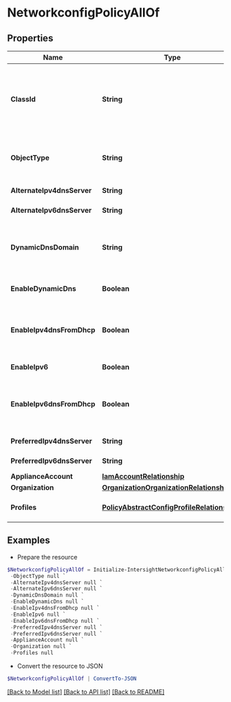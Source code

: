 # NetworkconfigPolicyAllOf
## Properties

Name | Type | Description | Notes
------------ | ------------- | ------------- | -------------
**ClassId** | **String** | The fully-qualified name of the instantiated, concrete type. This property is used as a discriminator to identify the type of the payload when marshaling and unmarshaling data. | [default to "networkconfig.Policy"]
**ObjectType** | **String** | The fully-qualified name of the instantiated, concrete type. The value should be the same as the &#39;ClassId&#39; property. | [default to "networkconfig.Policy"]
**AlternateIpv4dnsServer** | **String** | IP address of the secondary DNS server. | [optional] 
**AlternateIpv6dnsServer** | **String** | IP address of the secondary DNS server. | [optional] 
**DynamicDnsDomain** | **String** | The domain name appended to a hostname for a Dynamic DNS (DDNS) update. If left blank, only a hostname is sent to the DDNS update request. | [optional] 
**EnableDynamicDns** | **Boolean** | If enabled, updates the resource records to the DNS from Cisco IMC. | [optional] 
**EnableIpv4dnsFromDhcp** | **Boolean** | If enabled, Cisco IMC retrieves the DNS server addresses from DHCP. Use DHCP field must be enabled for IPv4 in Cisco IMC to enable it. | [optional] 
**EnableIpv6** | **Boolean** | If enabled, allows to configure IPv6 properties. | [optional] 
**EnableIpv6dnsFromDhcp** | **Boolean** | If enabled, Cisco IMC retrieves the DNS server addresses from DHCP. Use DHCP field must be enabled for IPv6 in Cisco IMC to enable it. | [optional] 
**PreferredIpv4dnsServer** | **String** | IP address of the primary DNS server. | [optional] 
**PreferredIpv6dnsServer** | **String** | IP address of the primary DNS server. | [optional] 
**ApplianceAccount** | [**IamAccountRelationship**](IamAccountRelationship.md) |  | [optional] 
**Organization** | [**OrganizationOrganizationRelationship**](OrganizationOrganizationRelationship.md) |  | [optional] 
**Profiles** | [**PolicyAbstractConfigProfileRelationship[]**](PolicyAbstractConfigProfileRelationship.md) | An array of relationships to policyAbstractConfigProfile resources. | [optional] 

## Examples

- Prepare the resource
```powershell
$NetworkconfigPolicyAllOf = Initialize-IntersightNetworkconfigPolicyAllOf  -ClassId null `
 -ObjectType null `
 -AlternateIpv4dnsServer null `
 -AlternateIpv6dnsServer null `
 -DynamicDnsDomain null `
 -EnableDynamicDns null `
 -EnableIpv4dnsFromDhcp null `
 -EnableIpv6 null `
 -EnableIpv6dnsFromDhcp null `
 -PreferredIpv4dnsServer null `
 -PreferredIpv6dnsServer null `
 -ApplianceAccount null `
 -Organization null `
 -Profiles null
```

- Convert the resource to JSON
```powershell
$NetworkconfigPolicyAllOf | ConvertTo-JSON
```

[[Back to Model list]](../README.md#documentation-for-models) [[Back to API list]](../README.md#documentation-for-api-endpoints) [[Back to README]](../README.md)


